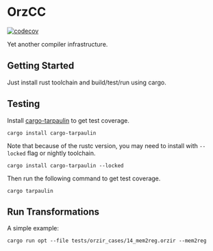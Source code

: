 # OrzCC

[![codecov](https://codecov.io/github/JuniMay/orzcc/graph/badge.svg?token=D7ZMIHWY5O)](https://codecov.io/github/JuniMay/orzcc)

Yet another compiler infrastructure.

## Getting Started

Just install rust toolchain and build/test/run using cargo.

## Testing

Install [cargo-tarpaulin](https://crates.io/crates/cargo-tarpaulin) to get test coverage.

```shell
cargo install cargo-tarpaulin
```

Note that because of the rustc version, you may need to install with `--locked` flag or nightly toolchain.

```shell
cargo install cargo-tarpaulin --locked
```

Then run the following command to get test coverage.

```shell
cargo tarpaulin
```

## Run Transformations

A simple example:

```shell
cargo run opt --file tests/orzir_cases/14_mem2reg.orzir --mem2reg
```
